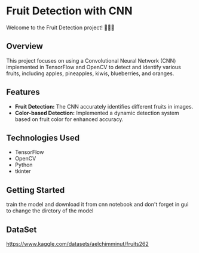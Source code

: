 # Fruit Detection with CNN

Welcome to the Fruit Detection project! 🍎🍍🥝

## Overview

This project focuses on using a Convolutional Neural Network (CNN) implemented in TensorFlow and OpenCV to detect and identify various fruits, including apples, pineapples, kiwis, blueberries, and oranges.

## Features

- **Fruit Detection:** The CNN accurately identifies different fruits in images.
- **Color-based Detection:** Implemented a dynamic detection system based on fruit color for enhanced accuracy.

## Technologies Used

- TensorFlow
- OpenCV
- Python
- tkinter

## Getting Started
train the model and download it from cnn notebook and don't forget in gui to change the dirctory of the model

## DataSet
https://www.kaggle.com/datasets/aelchimminut/fruits262
